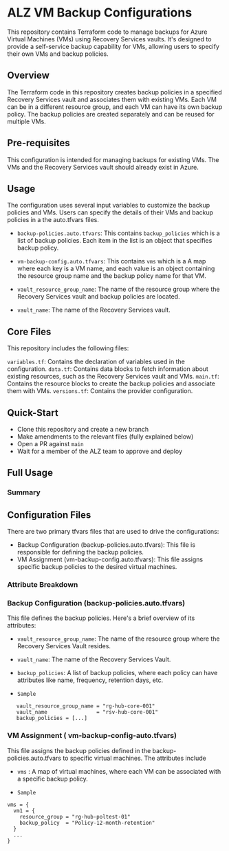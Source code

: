 # ALZ VM Backup Configurations

This repository contains Terraform code to manage backups for Azure Virtual Machines (VMs) using Recovery Services vaults. It's designed to provide a self-service backup capability for VMs, allowing users to specify their own VMs and backup policies.

## Overview

The Terraform code in this repository creates backup policies in a specified Recovery Services vault and associates them with existing VMs. Each VM can be in a different resource group, and each VM can have its own backup policy. The backup policies are created separately and can be reused for multiple VMs.

## Pre-requisites

This configuration is intended for managing backups for existing VMs. The VMs and the Recovery Services vault should already exist in Azure.

## Usage

The configuration uses several input variables to customize the backup policies and VMs.
Users can specify the details of their VMs and backup policies in a the auto.tfvars files.

- `backup-policies.auto.tfvars`: This contains `backup_policies` which is a list of backup policies. Each item in the list is an object that specifies backup policy.

- `vm-backup-config.auto.tfvars`: This contains `vms` which is a A map where each key is a VM name, and each value is an object containing the resource group name and the backup policy name for that VM.

- `vault_resource_group_name`: The name of the resource group where the Recovery Services vault and backup policies are located.

- `vault_name`: The name of the Recovery Services vault.

## Core Files

This repository includes the following files:

`variables.tf`: Contains the declaration of variables used in the configuration.
`data.tf`: Contains data blocks to fetch information about existing resources, such as the Recovery Services vault and VMs.
`main.tf`: Contains the resource blocks to create the backup policies and associate them with VMs.
`versions.tf`: Contains the provider configuration.

## Quick-Start

- Clone this repository and create a new branch
- Make amendments to the relevant files (fully explained below)
- Open a PR against `main`
- Wait for a member of the ALZ team to approve and deploy

## Full Usage

### Summary

## Configuration Files

There are two primary tfvars files that are used to drive the configurations:

- Backup Configuration (backup-policies.auto.tfvars): This file is responsible for defining the backup policies.
- VM Assignment (vm-backup-config.auto.tfvars): This file assigns specific backup policies to the desired virtual machines.

### Attribute Breakdown

### Backup Configuration (backup-policies.auto.tfvars)

This file defines the backup policies. Here's a brief overview of its attributes:

- `vault_resource_group_name`: The name of the resource group where the Recovery Services Vault resides.
- `vault_name`: The name of the Recovery Services Vault.
- `backup_policies`: A list of backup policies, where each policy can have attributes like name, frequency, retention days, etc.

- `Sample`

```
   vault_resource_group_name = "rg-hub-core-001"
   vault_name                = "rsv-hub-core-001"
   backup_policies = [...]
```

### VM Assignment ( vm-backup-config-auto.tfvars)

This file assigns the backup policies defined in the backup-policies.auto.tfvars to specific virtual machines. The attributes include

- `vms` : A map of virtual machines, where each VM can be associated with a specific backup policy.

- `Sample`

```
vms = {
  vm1 = {
    resource_group = "rg-hub-poltest-01"
    backup_policy  = "Policy-12-month-retention"
  }
  ...
}
```
